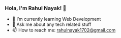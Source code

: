 ### Hola, I'm Rahul Nayak!  👋

- 🌱 I’m currently learning Web Development
- 💬 Ask me about any tech related stuff
- 📫 How to reach me: rahulnayak1702@gmail.com



